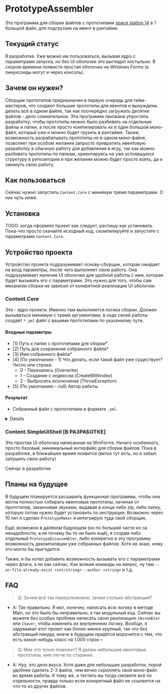 # PrototypeAssembler
Это программа для сборки файлов с прототипами [space station 14](https://github.com/space-wizards/space-station-14) в 1 большой файл, для подгруззки на ивент в рантайме.

## Текущий статус
В разработке. Уже можно им пользоваться, вызывая ядро с параметрами запуска, но без UI оболочки это выглядит костыльно. В скором времени появистя простая оболочка на Windows Forms (а линуксоиды могут и через консоль).

## Зачем он нужен?
Сборщик прототипов предназначен в первую очередь для гейм-мастеров, что создают большие прототипы для ивентов и вынуждены делать всё в одном файле, так как поочерёдно загружать десятки файлов - дело сомнительное. Эта программа призвана упростить разработку, чтобы прототипы можно было разбивать на отдельные файлы и папки, а после просто компилировать их в один большой моно-файл, который уже и можно будет грузить в рантайме. Также, возможность разрабатывать прототипы не в одном моно-файле, позволяет при особом желании запросто превратить ивентовую разработку в обычную работу для добавления в игру, так как можно разбивать прототипы по папкам, ориентируясь на уже устоявшуюся структуру в репозитории и при желании можно будет просто взять, да и закинуть свою работу.

## Как пользоваться
Сейчас нужно запустить `Content.Core` с минимум тремя параметрами. О них чуть ниже.

## Установка
TODO: когда оформлю проект как следует, распишу как установить. Пока-что просто скачайте исходный код, скомпилируйте и запустите с параметрами `Content.Core`. 

## Устройство проекта
Устройство проекта подразумевает основу-сборщик, которая ожидает на вход параметры, после чего выполняет свою работу. Она подразумевает наличие UI оболочки для удобной работы с ним, которая будет вызывать его с параметрами. Это нужно для того, чтобы сам механизм сборки не зависил от конкретной реализации UI оболочки.

### Content.Core
Это - ядро проекта. Именно там выполняется логика сборки. Должен вызываться минимум с тремя аргументами, в ходе своей работы создаёт `*.yml` файл с вашими прототипами по указанному пути.

#### Входные параметры
- [1] Путь к папке с прототипами для сборки*
- [2] Путь для сохранения собранного файла*
- [3] Имя собранного файла*
- [4] (По умолчанию - 1) Что делать, если такой файл уже существует? Число или строка:
  - 0 - Перезапись (Overwrite)
  - 1 - Создание с индексом (CreateWithIndex)
  - 2 - Выбросить исключение (ThrowException)
- [5] (По умолчанию - null) Автор работы

#### Результат
- Собранный файл с прототипами в формате `.yml`.

<details>
  
![image](https://github.com/user-attachments/assets/1ce48e66-9981-4313-9b65-e4da289de364)
</details>

### Content.SimpleUIShell [В РАЗРАБОТКЕ]
Это простая UI оболочка написанная на WinForms. Ничего особенного, просто базовый, минимальный интерфейс для сборки файлов.
Пока в разработке, в ближайшее время появится (ветка тут есть, но я забыл запушить свою работу)

Сейчас в разработке

## Планы на будущее
В будущем планируется расширить функционал программы, чтобы она могла полностью собирать ивентовые прототипы, начиная от прототипов, заканчивая звуками, выдавая в конце либо zip, либо папку, которую потом нужно будет установить по инструкции. Возможно через 10 лет я сделаю `PrototypeMaker` и интегрирую туда свой сборщик.

Ещё, возможно в далёком будующем (но по большей части из-за ненадобности, а не почему бы то ни было ещё), я создам либо отдельный `PrototypeDisassembler`, либо конкретно в эту программу возможность декомпиляции уже собранных файлов. Хотя не знаю, кому это могло бы пригодится.

Также, я бы хотел добавить возможность вызывать его с параметрами через флаги, а не как сейчас. Как всякие команды на линукс, ну там `--on-file-already-exist <int/string>` `--author <string>` и т.д.

## FAQ
> Q: Зачем всё так переусложнено, зачем столько абстракций?
- A: Так правильно. Я мог, конечно, написать всю логику в методе Main, но это было бы неправильно, а так модульный код. Сейчас вы можете без особых проблем написать свою реализацию `IAssembler` или `ISaver`, чтобы изменить их внутреннюю логику. Вообще, я задумывал этот проект как более-менее крупный, так что без абстракций никуда, иначе в будущем придётся морочится с тем, что есть какой-нибудь класс на 1.000 строк 💀

> Q: Мне это точно поможет? Я делаю небольшие ивентовые прототипы, мне легче по старинке.
- A: Нуу, это дело вкуса. Хотя даже для небольших разработок, порой удобнее сделать 2-3 файла, чем вечно скроллить свой моно-файл во время работы. К тому же, и тестить вы тогда сможете всё по отдельности, правда только если конкретный файл не ссылается на что-то из других файлов.
